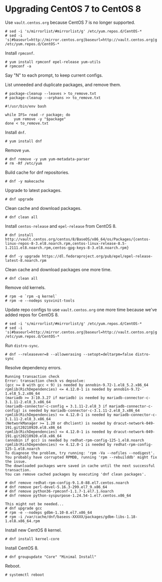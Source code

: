 # Upgrading CentOS 7 to CentOS 8
Use `vault.centos.org` because CentOS 7 is no longer supported.
```
# sed -i 's/mirrorlist/#mirrorlist/g' /etc/yum.repos.d/CentOS-*
# sed -i 's|#baseurl=http://mirror.centos.org|baseurl=http://vault.centos.org|g' /etc/yum.repos.d/CentOS-*
```
Install `rpmconf`.
```
# yum install rpmconf epel-release yum-utils
# rpmconf -a
```
Say "N" to each prompt, to keep current configs.

List unneeded and duplicate packages, and remove them.
```
# package-cleanup --leaves > to_remove.txt
# package-cleanup --orphans >> to_remove.txt

#!/usr/bin/env bash

while IFS= read -r package; do
    yum remove -y "$package"
done < to_remove.txt
```

Install `dnf`.
```
# yum install dnf
```
Remove `yum`.
```
# dnf remove -y yum yum-metadata-parser
# rm -Rf /etc/yum
```
Build cache for dnf repositories.
```
# dnf -y makecache
```
Upgrade to latest packages.
```
# dnf upgrade
```
Clean cache and download packages.
```
# dnf clean all
```
Install `centos-release` and `epel-release` from CentOS 8.
```
# dnf install http://vault.centos.org/centos/8/BaseOS/x86_64/os/Packages/{centos-linux-repos-8-3.el8.noarch.rpm,centos-linux-release-8.5-1.2111.el8.noarch.rpm,centos-gpg-keys-8-3.el8.noarch.rpm}

# dnf -y upgrade https://dl.fedoraproject.org/pub/epel/epel-release-latest-8.noarch.rpm
```
Clean cache and download packages one more time.
```
# dnf clean all
```
Remove old kernels.
```
# rpm -e `rpm -q kernel`
# rpm -e --nodeps sysvinit-tools
```
Update repo configs to use `vault.centos.org` one more time because we've added repos for CentOS 8.
```
# sed -i 's/mirrorlist/#mirrorlist/g' /etc/yum.repos.d/CentOS-*
# sed -i 's|#baseurl=http://mirror.centos.org|baseurl=http://vault.centos.org|g' /etc/yum.repos.d/CentOS-*
```
Run `distro-sync`.
```
# dnf --releasever=8 --allowerasing --setopt=deltarpm=false distro-sync
```
Resolve dependency errors.
```
Running transaction check
Error: transaction check vs depsolve:
(gcc >= 8 with gcc < 9) is needed by annobin-9.72-1.el8_5.2.x86_64
rpmlib(RichDependencies) <= 4.12.0-1 is needed by annobin-9.72-1.el8_5.2.x86_64
(mariadb >= 3:10.3.27 if mariadb) is needed by mariadb-connector-c-3.1.11-2.el8_3.x86_64
(mariadb-connector-c-config = 3.1.11-2.el8_3 if mariadb-connector-c-config) is needed by mariadb-connector-c-3.1.11-2.el8_3.x86_64
rpmlib(RichDependencies) <= 4.12.0-1 is needed by mariadb-connector-c-3.1.11-2.el8_3.x86_64
(NetworkManager >= 1.20 or dhclient) is needed by dracut-network-049-191.git20210920.el8.x86_64
rpmlib(RichDependencies) <= 4.12.0-1 is needed by dracut-network-049-191.git20210920.el8.x86_64
(annobin if gcc) is needed by redhat-rpm-config-125-1.el8.noarch
rpmlib(RichDependencies) <= 4.12.0-1 is needed by redhat-rpm-config-125-1.el8.noarch
To diagnose the problem, try running: 'rpm -Va --nofiles --nodigest'.
You probably have corrupted RPMDB, running 'rpm --rebuilddb' might fix the issue.
The downloaded packages were saved in cache until the next successful transaction.
You can remove cached packages by executing 'dnf clean packages'.

# dnf remove redhat-rpm-config-9.1.0-88.el7.centos.noarch
# dnf remove perl-devel-5.16.3-299.el7_9.x86_64
# dnf remove python36-rpmconf-1.1.7-1.el7.1.noarch
# dnf remove python-syspurpose-1.24.54-1.el7.centos.x86_64

This might not be needed...
# dnf upgrade gcc
# rpm -e --nodeps gdbm-1.10-8.el7.x86_64
# rpm -i /var/cache/dnf/baseos-XXXXX/packages/gdbm-libs-1.18-1.el8.x86_64.rpm
```
Install new CentOS 8 kernel.
```
# dnf install kernel-core
```
Install CentOS 8.
```
# dnf groupupdate "Core" "Minimal Install"
```
Reboot.
```
# systemctl reboot
```
